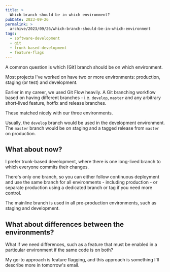 ```yaml
---
title: >
  Which branch should be in which environment?
pubDate: 2023-09-26
permalink: >
  archive/2023/09/26/which-branch-should-be-in-which-environment
tags:
  - software-development
  - git
  - trunk-based-development
  - feature-flags
---
```


A common question is which [Git] branch should be on which environment.

Most projects I've worked on have two or more environments: production, staging (or test) and development.

Earlier in my career, we used Git Flow heavily. A Git branching workflow based on having different branches - i.e. `develop`, `master` and any arbitrary short-lived feature, hotfix and release branches.

These matched nicely with our three environments.

Usually, the `develop` branch would be used in the development environment. The `master` branch would be on staging and a tagged release from `master` on production.

## What about now?

I prefer trunk-based development, where there is one long-lived branch to which everyone commits their changes.

There's only one branch, so you can either follow continuous deployment and use the same branch for all environments - including production - or separate production using a dedicated branch or tag if you need more control.

The mainline branch is used in all pre-production environments, such as staging and development.

## What about differences between the environments?

What if we need differences, such as a feature that must be enabled in a particular environment if the same code is on both?

My go-to approach is feature flagging, and this approach is something I'll describe more in tomorrow's email.
